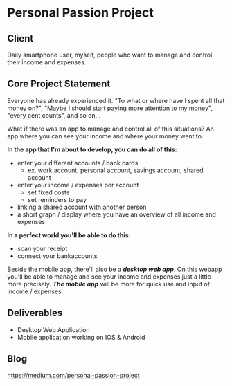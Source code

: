 # Personal Passion Project
## Client
Daily smartphone user, myself, people who want to manage and control their income and expenses.

## Core Project Statement
Everyone has already experienced it. "To what or where have I spent all that money on?", "Maybe I should start paying more attention to my money", "every cent counts", and so on...

What if there was an app to manage and control all of this situations? An app where you can see your income and where your money went to. 

__In the app that I'm about to develop, you can do all of this:__
* enter your different accounts / bank cards
  * ex. work account, personal account, savings account, shared account
* enter your income / expenses per account
  * set fixed costs
  * set reminders to pay
* linking a shared account with another person
* a short graph / display where you have an overview of all income and expenses

__In a perfect world you'll be able to do this:__
* scan your receipt
* connect your bankaccounts

Beside the mobile app, there'll also be a *__desktop web app__*. On this webapp you'll be able to manage and see your income and expenses just a little more precisely.
*__The mobile app__* will be more for quick use and input of income / expenses.

## Deliverables
* Desktop Web Application
* Mobile application working on IOS & Android

## Blog
https://medium.com/personal-passion-project
